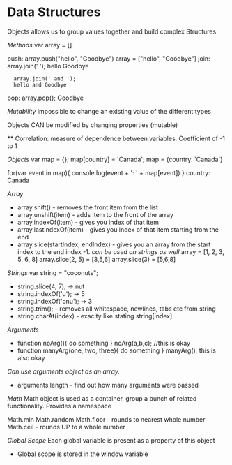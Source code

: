 # Data Structures
Objects allows us to group values together and build complex Structures

_Methods_
var array = []


push: array.push("hello", "Goodbye")
      array = ["hello", "Goodbye"]
join: array.join(' ');
      hello Goodbye

      array.join(' and ');
      hello and Goodbye
pop: array.pop();
    Goodbye

_Mutability_
impossible to change an existing value of the different types

Objects CAN be modified by changing properties (mutable)


**
Correlation: measure of dependence between variables. Coefficient of -1 to 1

_Objects_
var map = {};
  map[country] = 'Canada';
map = {country: 'Canada'}

for(var event in map){
  console.log(event + ': ' + map[event])
}
country: Canada

_Array_
* array.shift() - removes the front item from the list
* array.unshift(item) - adds item to the front of the array
* array.indexOf(item) - gives you index of that item
* array.lastIndexOf(item) - gives you index of that item starting from the end
* array.slice(startIndex, endIndex) - gives you an array from the start index to the end index -1. *can be used on strings as well*
  array = [1, 2, 3, 5, 6, 8]
  array.slice(2, 5) = [3,5,6]
  array.slice(3) = [5,6,8]

_Strings_
var string = "coconuts";
* string.slice(4, 7);
  -> nut
* string.indexOf('u');
  -> 5
* string.indexOf('onu');
  -> 3
* string.trim(); - removes all whitespace, newlines, tabs etc from string
* string.charAt(index) - exaclty like stating string[index]

_Arguments_
* function noArg(){
  do something
}
noArg(a,b,c); //this is okay
* function manyArg(one, two, three){
  do something
}
manyArg(); this is also okay

*Can use arguments object as an array.*
* arguments.length - find out how many arguments were passed

_Math_
Math object is used as a container, group a bunch of related functionality. Provides a namespace

Math.min
Math.random
Math.floor - rounds to nearest whole number
Math.ceil - rounds UP to a whole number

_Global Scope_
Each global variable is present as a property of this object
* Global scope is stored in the window variable
